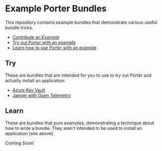 # Example Porter Bundles

This repository contains example bundles that demonstrate various useful bundle tricks.

* [Contribute an Example](./CONTRIBUTING.md)
* [Try out Porter with an example](#try)
* [Learn how to use Porter with an example](#learn)

## Try

These are bundles that are intended for you to use to try out Porter and actually install an application.

* [Azure Key Vault](/azure-keyvault/)
* [Jaeger with Open Telemetry](/otel-jaeger/)

## Learn

These are bundles that pure examples, demonstrating a technique about how to write a bundle.
They aren't intended to be used to install an application (see above).

Coming Soon!
